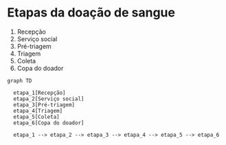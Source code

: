# Etapas da doação de sangue

1. Recepção
2. Serviço social
3. Pré-triagem
4. Triagem
5. Coleta
6. Copa do doador

```mermaid
graph TD

  etapa_1[Recepção]
  etapa_2[Serviço social]
  etapa_3[Pré-triagem]
  etapa_4[Triagem]
  etapa_5[Coleta]
  etapa_6[Copa do doador]

  etapa_1 --> etapa_2 --> etapa_3 --> etapa_4 --> etapa_5 --> etapa_6
```
